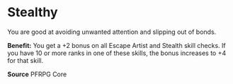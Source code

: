 ﻿---
cssclass: [feats]

---
# Stealthy

You are good at avoiding unwanted attention and slipping out of bonds.

**Benefit:** You get a +2 bonus on all Escape Artist and Stealth skill checks. If you have 10 or more ranks in one of these skills, the bonus increases to +4 for that skill.

**Source** PFRPG Core